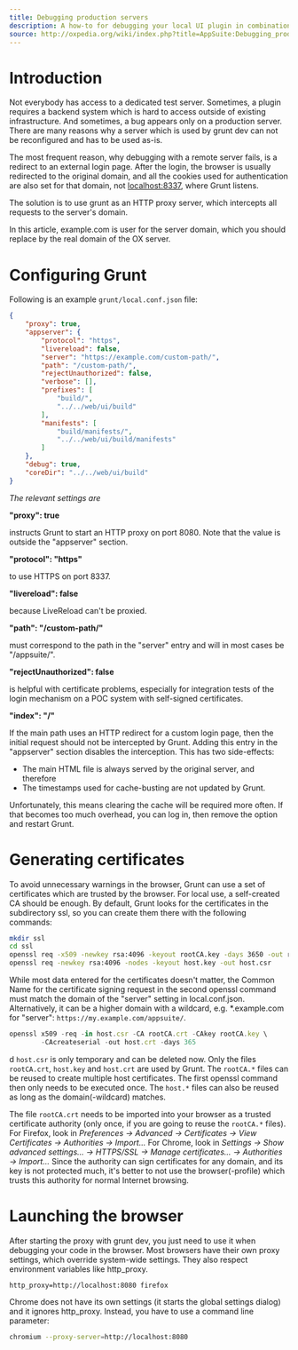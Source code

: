 ```yaml
---
title: Debugging production servers
description: A how-to for debugging your local UI plugin in combination with production and staging servers, which use redirects, HTTPS, and other things which break with the auto-generated Grunt configuration.
source: http://oxpedia.org/wiki/index.php?title=AppSuite:Debugging_production_servers
---
```


# Introduction

Not everybody has access to a dedicated test server.
Sometimes, a plugin requires a backend system which is hard to access outside of existing infrastructure.
And sometimes, a bug appears only on a production server.
There are many reasons why a server which is used by grunt dev can not be reconfigured and has to be used as-is.

The most frequent reason, why debugging with a remote server fails, is a redirect to an external login page.
After the login, the browser is usually redirected to the original domain, and all the cookies used for authentication are also set for that domain, not [localhost:8337](http://localhost:8337), where Grunt listens.

The solution is to use grunt as an HTTP proxy server, which intercepts all requests to the server's domain.

In this article, example.com is user for the server domain, which you should replace by the real domain of the OX server.

# Configuring Grunt

Following is an example `grunt/local.conf.json` file:

```json
{
    "proxy": true,
    "appserver": {
        "protocol": "https",
        "livereload": false,
        "server": "https://example.com/custom-path/",
        "path": "/custom-path/",
        "rejectUnauthorized": false,
        "verbose": [],
        "prefixes": [
            "build/",
            "../../web/ui/build"
        ],
        "manifests": [
            "build/manifests/",
            "../../web/ui/build/manifests"
        ]
    },
    "debug": true,
    "coreDir": "../../web/ui/build"
}
```

_The relevant settings are_

**"proxy": true**

instructs Grunt to start an HTTP proxy on port 8080.
Note that the value is outside the "appserver" section.

**"protocol": "https"**

to use HTTPS on port 8337.

**"livereload": false**

because LiveReload can't be proxied.

**"path": "/custom-path/"**

must correspond to the path in the "server" entry and will in most cases be "/appsuite/".

**"rejectUnauthorized": false**

is helpful with certificate problems, especially for integration tests of the login mechanism on a POC system with self-signed certificates.

**"index": "/"**

If the main path uses an HTTP redirect for a custom login page, then the initial request should not be intercepted by Grunt.
Adding this entry in the "appserver" section disables the interception.
This has two side-effects:

- The main HTML file is always served by the original server, and therefore
- The timestamps used for cache-busting are not updated by Grunt.

Unfortunately, this means clearing the cache will be required more often.
If that becomes too much overhead, you can log in, then remove the option and restart Grunt.

# Generating certificates

To avoid unnecessary warnings in the browser, Grunt can use a set of certificates which are trusted by the browser.
For local use, a self-created CA should be enough.
By default, Grunt looks for the certificates in the subdirectory ssl, so you can create them there with the following commands:

```bash
mkdir ssl
cd ssl
openssl req -x509 -newkey rsa:4096 -keyout rootCA.key -days 3650 -out rootCA.crt
openssl req -newkey rsa:4096 -nodes -keyout host.key -out host.csr
```

While most data entered for the certificates doesn't matter, the Common Name for the certificate signing request in the second openssl command must match the domain of the "server" setting in local.conf.json.
Alternatively, it can be a higher domain with a wildcard, e.g. \*.example.com for "server": ``https://my.example.com/appsuite/``.

```javascript
openssl x509 -req -in host.csr -CA rootCA.crt -CAkey rootCA.key \
        -CAcreateserial -out host.crt -days 365
```

d
`host.csr` is only temporary and can be deleted now.
Only the files `rootCA.crt`, `host.key` and `host.crt` are used by Grunt.
The `rootCA.*` files can be reused to create multiple host certificates.
The first openssl command then only needs to be executed once.
The `host.*` files can also be reused as long as the domain(-wildcard) matches.

The file `rootCA.crt` needs to be imported into your browser as a trusted certificate authority (only once, if you are going to reuse the `rootCA.*` files).
For Firefox, look in _Preferences → Advanced → Certificates → View Certificates → Authorities → Import..._
For Chrome, look in _Settings → Show advanced settings... → HTTPS/SSL → Manage certificates... → Authorities → Import..._
Since the authority can sign certificates for any domain, and its key is not protected much, it's better to not use the browser(-profile) which trusts this authority for normal Internet browsing.

# Launching the browser

After starting the proxy with grunt dev, you just need to use it when debugging your code in the browser.
Most browsers have their own proxy settings, which override system-wide settings.
They also respect environment variables like http_proxy.

```url
http_proxy=http://localhost:8080 firefox
```

Chrome does not have its own settings (it starts the global settings dialog) and it ignores http_proxy.
Instead, you have to use a command line parameter:

```bash
chromium --proxy-server=http://localhost:8080
```
